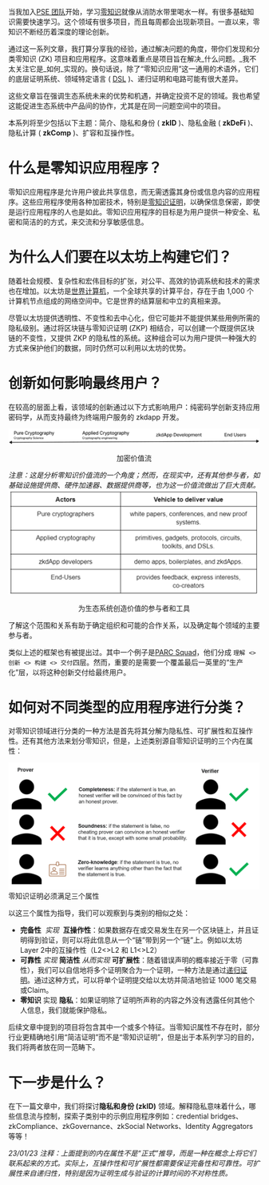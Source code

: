 当我加入[PSE 团队](https://appliedzkp.org/)开始，学习[零知识](https://en.wikipedia.org/wiki/Zero-knowledge_proof)就像从消防水带里喝水一样。有很多基础知识需要快速学习。这个领域有很多项目，而且每周都会出现新项目。一直以来，零知识不断经历着深度的理论创新。

通过这一系列文章，我打算分享我的经验，通过解决问题的角度，带你们发现和分类零知识 (ZK) 项目和应用程序。这意味着重点是项目旨在解决_什么问题。_我不太关注它是_如何_实现的。换句话说，除了“零知识应用”这一通用的术语外，它们的底层证明系统、领域特定语言 ( [DSL](https://www.youtube.com/watch?v=kqnYbSmdcbA) )、递归证明和电路可能有很大差异。

这些文章旨在强调生态系统未来的优势和机遇，并确定投资不足的领域。我也希望这能促进生态系统中产品间的协作，尤其是在同一问题空间中的项目。

本系列将至少包括以下主题：简介、隐私和身份 ( **zkID** )、隐私金融 ( **zkDeFi** )、隐私计算 ( **zkComp** )、扩容和互操作性。

# 什么是零知识应用程序？

零知识应用程序是允许用户彼此共享信息，而无需透露其身份或信息内容的应用程序。这些应用程序使用各种加密技术，特别是[零知识证明](https://en.wikipedia.org/wiki/Zero-knowledge_proof)，以确保信息保密，即使是运行应用程序的人也是如此。零知识应用程序的目标是为用户提供一种安全、私密和简洁的的方式，来交流和分享敏感信息。

# 为什么人们要在以太坊上构建它们？

随着社会规模、复杂性和宏伟目标的扩张，对公平、高效的协调系统和技术的需求也在增加。以太坊是[世界计算机](https://inevitableeth.com/en/home/ethereum/world-computer)，一个全球共享的计算平台，存在于由 1,000 个计算机节点组成的网络空间中。它是世界的结算层和中立的真相来源。

尽管以太坊提供透明性、不变性和去中心化，但它可能并不能提供某些用例所需的隐私级别。通过将区块链与零知识证明 (ZKP) 相结合，可以创建一个既提供区块链的不变性，又提供 ZKP 的隐私性的系统。这种组合可以为用户提供一种强大的方式来保护他们的数据，同时仍然可以利用以太坊的优势。

# 创新如何影响最终用户？

在较高的层面上看，该领域的创新通过以下方式影响用户：纯密码学创新支持应用密码学，从而支持最终为终端用户服务的 zkdapp 开发。

![Cryptographic flow to value](img/zkp_in_eth-1-1.jpeg)
<center>加密价值流</center>

*注意：这是分析零知识价值流的一个角度；然而，在现实中，还有其他参与者，如基础设施提供商、硬件加速器、数据提供商等，也为这一价值流做出了巨大贡献。*
![Actors and vehicles to deliver value to the ecosystem](img/zkp_in_eth-1-2.jpeg)
<center>为生态系统创造价值的参与者和工具</center>

了解这个范围和关系有助于确定组织和可能的合作关系，以及确定每个领域的主要参与者。

类似上述的框架也有被提出过。其中一个例子是[PARC Squad](https://0xparc.org/blog/parc-squad)，他们分成 `理解 <> 创新 <> 构建 <> 交付`四层。然而，重要的是需要一个覆盖最后一英里的“生产化”层，以将这种创新交付给最终用户。

# **如何对不同类型的应用程序进行分类？**

对零知识领域进行分类的一种方法是首先将其分解为隐私性、可扩展性和互操作性。还有其他方法来划分零知识，但是，上述类别源自零知识证明的三个内在属性：

![A zero-knowledge proof must satisfy three properties](img/zkp_in_eth-1-3.jpeg)
零知识证明必须满足三个属性

以这三个属性为指导，我们可以观察到与类别的相似之处：

-   **完备性**  *实现*  **互操作性**：如果数据存在或交易发生在另一个区块链上，并且证明得到验证，则可以将此信息从一个“链”带到另一个“链”上。例如以太坊Layer 2中的互操作性（L2<>L2 和 L1<>L2）
-   **可靠性** *实现* **简洁性** *从而实现* **可扩展性**：随着错误声明的概率接近于零（可靠性），我们可以自信地将多个证明聚合为一个证明，一种方法是通过[递归证明](https://coingeek.com/recursive-zero-knowledge-proofs-proof-of-a-proof-of-a-proof/)。通过这种方式，可以将单个证明提交给以太坊并简洁地验证 1000 笔交易或Claim。
-   **零知识** 实现 **隐私**：如果证明除了证明所声称的内容之外没有透露任何其他个人信息，我们就能保护隐私。

后续文章中提到的项目将包含其中一个或多个特征。当零知识属性不存在时，部分行业更精确地引用“简洁证明”而不是“零知识证明”，但是出于本系列学习的目的，我们将两者放在同一范畴下。

# **下一步是什么？**

在下一篇文章中，我们将探讨**隐私和身份 (zkID)** 领域。解释隐私意味着什么，哪些信息流与控制，探索子类别中的示例应用程序例如：credential bridges、zkCompliance、zkGovernance、zkSocial Networks、Identity Aggregators等等！

*23/01/23 注释：上面提到的内在属性不是“正式”推导，而是一种在概念上将它们联系起来的方式。实际上，互操作性和可扩展性都需要保证完备性和可靠性。可扩展性来自递归性，特别是因为证明生成与验证的计算时间的不对称性质。*